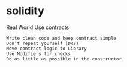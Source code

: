 # solidity
Real World Use contracts

`Write clean code and keep contract simple`<br>
`Don’t repeat yourself (DRY)`<br>
`Move contract logic to Library`<br>
`Use Modifiers for checks`<br>
`Do as little as possible in the constructor`
